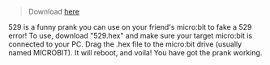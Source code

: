
> Download [here](https://padie496.github.io/529_prank/)


529 is a funny prank you can use on your friend's micro:bit to fake a 529 error!
To use, download "529.hex" and make sure your target micro:bit is connected to your PC. Drag the .hex file to the micro:bit drive (usually named MICROBIT). It will reboot, and voila! You have got the prank working.
